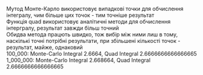 Мутод Монте-Карло використовує випадкові точки для обчислення інтегралу, чим більше цих точок - тим точніше результат <br>
Функція quad використовує аналітичні методи для обчислення інтергралу, результат завжди більш точний <br>
Обидва метода працють швидко, тож вибір між ними лиш в тому, наскількі точні потрібні результати, при збільшені кількості точок - результат, майже, однаковий <br>
100_000: Monte-Carlo Integral 2.6664, Quad Integral 2.6666666666666665 <br>
1_000_000: Monte-Carlo Integral 2.668664, Quad Integral 2.6666666666666665